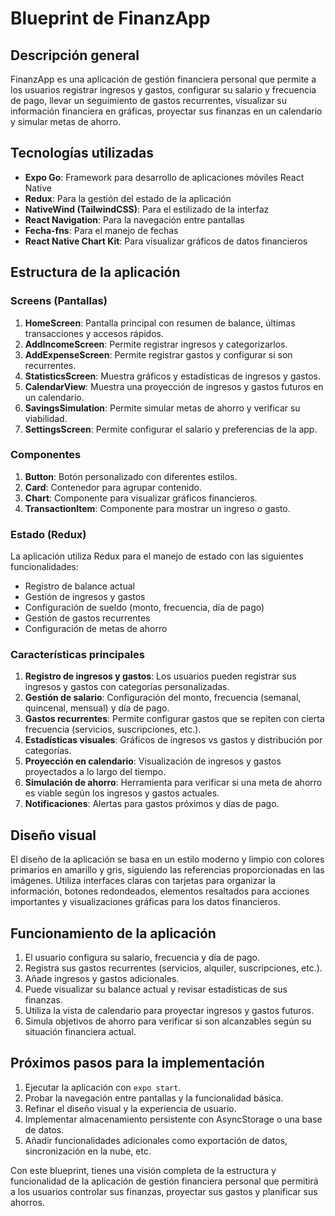 # Blueprint de FinanzApp

## Descripción general

FinanzApp es una aplicación de gestión financiera personal que permite a los usuarios registrar ingresos y gastos, configurar su salario y frecuencia de pago, llevar un seguimiento de gastos recurrentes, visualizar su información financiera en gráficas, proyectar sus finanzas en un calendario y simular metas de ahorro.

## Tecnologías utilizadas

- **Expo Go**: Framework para desarrollo de aplicaciones móviles React Native
- **Redux**: Para la gestión del estado de la aplicación
- **NativeWind (TailwindCSS)**: Para el estilizado de la interfaz
- **React Navigation**: Para la navegación entre pantallas
- **Fecha-fns**: Para el manejo de fechas
- **React Native Chart Kit**: Para visualizar gráficos de datos financieros

## Estructura de la aplicación

### Screens (Pantallas)
1. **HomeScreen**: Pantalla principal con resumen de balance, últimas transacciones y accesos rápidos.
2. **AddIncomeScreen**: Permite registrar ingresos y categorizarlos.
3. **AddExpenseScreen**: Permite registrar gastos y configurar si son recurrentes.
4. **StatisticsScreen**: Muestra gráficos y estadísticas de ingresos y gastos.
5. **CalendarView**: Muestra una proyección de ingresos y gastos futuros en un calendario.
6. **SavingsSimulation**: Permite simular metas de ahorro y verificar su viabilidad.
7. **SettingsScreen**: Permite configurar el salario y preferencias de la app.

### Componentes
1. **Button**: Botón personalizado con diferentes estilos.
2. **Card**: Contenedor para agrupar contenido.
3. **Chart**: Componente para visualizar gráficos financieros.
4. **TransactionItem**: Componente para mostrar un ingreso o gasto.

### Estado (Redux)
La aplicación utiliza Redux para el manejo de estado con las siguientes funcionalidades:
- Registro de balance actual
- Gestión de ingresos y gastos
- Configuración de sueldo (monto, frecuencia, día de pago)
- Gestión de gastos recurrentes
- Configuración de metas de ahorro

### Características principales
1. **Registro de ingresos y gastos**: Los usuarios pueden registrar sus ingresos y gastos con categorías personalizadas.
2. **Gestión de salario**: Configuración del monto, frecuencia (semanal, quincenal, mensual) y día de pago.
3. **Gastos recurrentes**: Permite configurar gastos que se repiten con cierta frecuencia (servicios, suscripciones, etc.).
4. **Estadísticas visuales**: Gráficos de ingresos vs gastos y distribución por categorías.
5. **Proyección en calendario**: Visualización de ingresos y gastos proyectados a lo largo del tiempo.
6. **Simulación de ahorro**: Herramienta para verificar si una meta de ahorro es viable según los ingresos y gastos actuales.
7. **Notificaciones**: Alertas para gastos próximos y días de pago.

## Diseño visual
El diseño de la aplicación se basa en un estilo moderno y limpio con colores primarios en amarillo y gris, siguiendo las referencias proporcionadas en las imágenes. Utiliza interfaces claras con tarjetas para organizar la información, botones redondeados, elementos resaltados para acciones importantes y visualizaciones gráficas para los datos financieros.

## Funcionamiento de la aplicación
1. El usuario configura su salario, frecuencia y día de pago.
2. Registra sus gastos recurrentes (servicios, alquiler, suscripciones, etc.).
3. Añade ingresos y gastos adicionales.
4. Puede visualizar su balance actual y revisar estadísticas de sus finanzas.
5. Utiliza la vista de calendario para proyectar ingresos y gastos futuros.
6. Simula objetivos de ahorro para verificar si son alcanzables según su situación financiera actual.

## Próximos pasos para la implementación
1. Ejecutar la aplicación con `expo start`.
2. Probar la navegación entre pantallas y la funcionalidad básica.
3. Refinar el diseño visual y la experiencia de usuario.
4. Implementar almacenamiento persistente con AsyncStorage o una base de datos.
5. Añadir funcionalidades adicionales como exportación de datos, sincronización en la nube, etc.

Con este blueprint, tienes una visión completa de la estructura y funcionalidad de la aplicación de gestión financiera personal que permitirá a los usuarios controlar sus finanzas, proyectar sus gastos y planificar sus ahorros.